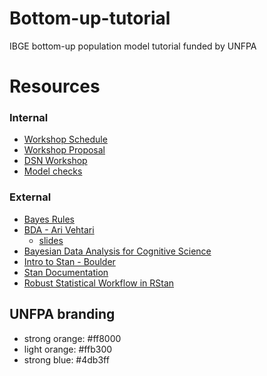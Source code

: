 # Bottom-up-tutorial
IBGE bottom-up population model tutorial funded by UNFPA

# Resources

### Internal
- [Workshop Schedule](https://docs.google.com/spreadsheets/d/1TRUwB5K_vwPlpCCZ-ziyDY3hWZ-WPci0/edit#gid=1285004441)
- [Workshop Proposal](https://docs.google.com/document/d/1RWnDpQJTmiZB92z3R8FYCiVYLCXhHjmR/edit)
- [DSN Workshop](https://grid3.github.io/DSNTraining/AIBootcamp_Production%20and%20Use%20of%20Gridded%20Population%20data.pdf)
- [Model checks](https://docs.google.com/document/d/1Xf3dygdTrFy1sWr4FgYouUk7P5n4qQmfAWOUmLV6hYs/edit?pli=1)

### External
- [Bayes Rules](https://www.bayesrulesbook.com/)
- [BDA - Ari Vehtari](https://avehtari.github.io/BDA_course_Aalto/gsu2021.html)
  - [slides](https://github.com/avehtari/BDA_course_Aalto/tree/master/slides)
- [Bayesian Data Analysis for Cognitive Science](https://vasishth.github.io/bayescogsci/book/)
- [Intro to Stan - Boulder](http://bechtel.colorado.edu/~bracken/tutorials/stan/stan-tutorial.pdf)
- [Stan Documentation](https://mc-stan.org/users/documentation/)
- [Robust Statistical Workflow in RStan](https://betanalpha.github.io/assets/case_studies/rstan_workflow.html)


## UNFPA branding

- strong orange: #ff8000
- light orange: #ffb300
- strong blue: #4db3ff
